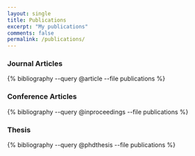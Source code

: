 ```yaml
---
layout: single
title: Publications
excerpt: "My publications"
comments: false
permalink: /publications/
---
```


### Journal Articles

{% bibliography --query @article --file publications %}

### Conference Articles

{% bibliography --query @inproceedings --file publications %}

### Thesis

{% bibliography --query @phdthesis --file publications %}

